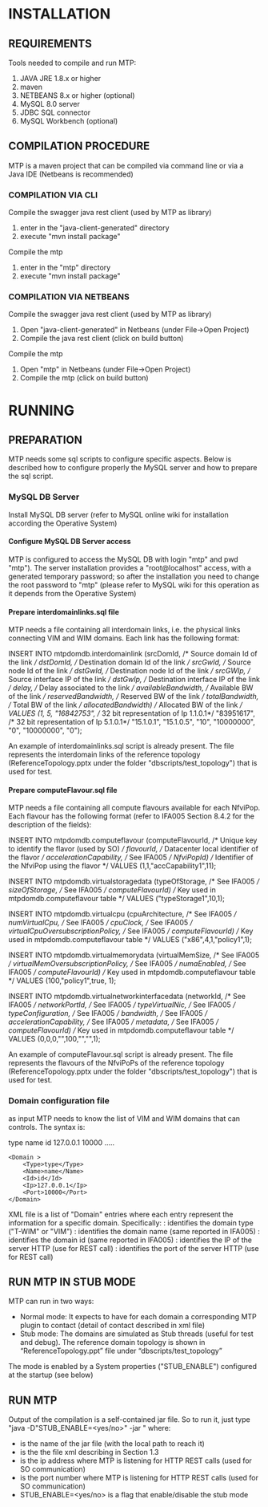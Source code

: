 # INSTALLATION

## REQUIREMENTS
Tools needed to compile and run MTP:
1. JAVA JRE 1.8.x or higher
2. maven 
3. NETBEANS 8.x or higher (optional)
4. MySQL 8.0 server
5. JDBC SQL connector
6. MySQL Workbench (optional)


## COMPILATION PROCEDURE
MTP is a maven project that can be compiled via command line or via a Java IDE (Netbeans is recommended)

### COMPILATION VIA CLI
Compile the swagger java rest client (used by MTP as library)
1. enter in the "java-client-generated" directory
2. execute "mvn install package"

Compile the mtp
1. enter in the "mtp" directory
2. execute "mvn install package"


### COMPILATION VIA NETBEANS
Compile the swagger java rest client (used by MTP as library)
1. Open "java-client-generated" in Netbeans (under File->Open Project)
2. Compile the java rest client (click on build button)

Compile the mtp
1. Open "mtp" in Netbeans (under File->Open Project)
2. Compile the mtp (click on build button)

 

# RUNNING
## PREPARATION
MTP needs some sql scripts to configure specific aspects. Below is described how to configure properly the MySQL server and how to prepare the sql script.

### MySQL DB Server 
Install MySQL DB server (refer to MySQL online wiki for installation according the Operative System)

#### Configure MySQL DB Server access
MTP is configured to access the MySQL DB with login "mtp" and pwd "mtp").
The server installation provides a "root@localhost" access, with a generated temporary password; so after the installation you need to change the root password to "mtp" (please refer to MySQL wiki for this operation as it depends from the Operative System)



#### Prepare interdomainlinks.sql file
MTP needs a file containing all interdomain links, i.e. the physical links connecting VIM and WIM domains. Each link has the following format:

INSERT INTO mtpdomdb.interdomainlink
(srcDomId, 	/* Source domain Id of the link */
dstDomId,  	/* Destination domain Id of the link */
srcGwId,   	/* Source node Id of the link */
dstGwId,	/* Destination node Id of the link */
srcGWIp,	/* Source interface IP of the link */
dstGwIp,	/* Destination interface IP of the link */
delay,		/* Delay associated to the link */
availableBandwidth,	/* Available BW of the link */
reservedBandwidth,	/* Reserved BW of the link */
totalBandwidth,		/* Total BW of the link */
allocatedBandwidth)	/* Allocated BW of the link */
VALUES
(1, 
 5,
"16842753",	/* 32 bit representation of Ip 1.1.0.1*/ 
"83951617",	/* 32 bit representation of Ip 5.1.0.1*/
"15.1.0.1",
"15.1.0.5",
"10",
"10000000",
"0",
"10000000",
"0");


An example of interdomainlinks.sql script is already present. The file represents the interdomain links of the reference topology (ReferenceTopology.pptx under the folder "dbscripts/test_topology") 
 that is used for test. 

####  Prepare computeFlavour.sql file
MTP needs a file containing all compute flavours available for each NfviPop. Each flavour has the following format (refer to IFA005 Section 8.4.2 for the description of the fields):

INSERT INTO mtpdomdb.computeflavour
(computeFlavourId,		/* Unique key to identify the flavor (used by SO) */
flavourId,			/* Datacenter local identifier of the flavor */
accelerationCapability,		/* See IFA005 */
NfviPopId)			/* Identifier of the NfviPop using the flavor */
VALUES (1,1,"accCapability1",11);

INSERT INTO mtpdomdb.virtualstoragedata
(typeOfStorage,		/* See IFA005 */
sizeOfStorage,		/* See IFA005 */
computeFlavourId)	/* Key used in mtpdomdb.computeflavour table */
VALUES ("typeStorage1",10,1);


INSERT INTO mtpdomdb.virtualcpu
(cpuArchitecture,			/* See IFA005 */
numVirtualCpu,				/* See IFA005 */
cpuClock,				/* See IFA005 */
virtualCpuOversubscriptionPolicy,	/* See IFA005 */
computeFlavourId) 			/* Key used in mtpdomdb.computeflavour table */
VALUES ("x86",4,1,"policy1",1);

INSERT INTO mtpdomdb.virtualmemorydata
(virtualMemSize,			/* See IFA005 */
virtualMemOversubscriptionPolicy,	/* See IFA005 */
numaEnabled,				/* See IFA005 */
computeFlavourId)			/* Key used in mtpdomdb.computeflavour table */
VALUES (100,"policy1",true, 1);


INSERT INTO mtpdomdb.virtualnetworkinterfacedata
(networkId,			/* See IFA005 */
networkPortId,			/* See IFA005 */
typeVirtualNic,			/* See IFA005 */
typeConfiguration,		/* See IFA005 */
bandwidth,			/* See IFA005 */
accelerationCapability,		/* See IFA005 */
metadata,			/* See IFA005 */
computeFlavourId)	/* Key used in mtpdomdb.computeflavour table */
VALUES (0,0,0,"",100,"","",1);


An example of computeFlavour.sql script is already present. The file represents the flavours of the NfviPoPs of the reference topology (ReferenceTopology.pptx under the folder "dbscripts/test_topology") 
 that is used for test. 


   
### Domain configuration file 
as input MTP needs to know the list of VIM and WIM domains that can controls. The syntax is:

<?xml version="1.0" encoding="UTF-8"?>
<Domains>
    <Domain >
        <Type>type</Type>
        <Name>name</Name>
        <Id>id</Id>
        <Ip>127.0.0.1</Ip>
        <Port>10000</Port>
    </Domain>
	.....

    <Domain >
        <Type>type</Type>
        <Name>name</Name>
        <Id>id</Id>
        <Ip>127.0.0.1</Ip>
        <Port>10000</Port>
    </Domain>
</Domains>

XML file is a list of "Domain" entries where each entry represent the information for a specific domain. Specifically:
<Type>: identifies the domain type ("T-WIM" or "VIM")
<Name>: identifies the domain name (same reported in IFA005)
<Id>:   identifies the domain id (same reported in IFA005)
<Ip>:   identifies the IP of the server HTTP (use for REST call)
<Port>: identifies the port of the server HTTP (use for REST call)
 

## RUN MTP IN STUB MODE
MTP can run in two ways:
- Normal mode: It expects to have for each domain a corresponding MTP plugin to contact (detail of contact described in xml file)
- Stub mode: The domains are simulated as Stub threads (useful for test and debug). The reference domain topology is shown in “ReferenceTopology.ppt” file under “dbscripts/test_topology”

The mode is enabled by a System properties ("STUB_ENABLE") configured at the startup (see below)


## RUN MTP
Output of the compilation is a self-contained jar file. So to run it, just type "java -D"STUB_ENABLE=<yes/no>" -jar <jarfile> <xmlfilename> <ip> <port>" 
where:
- <jarfile> is the name of the jar file (with the local path to reach it)
- <xmlfilename> is the the file xml describing in Section 1.3 
- <ip> is the ip address where MTP is listening for HTTP REST calls (used for SO communication)
- <port> is the port number where MTP is listening for HTTP REST calls (used for SO communication)
- STUB_ENABLE=<yes/no> is a flag that enable/disable the stub mode
